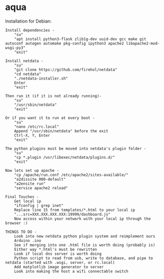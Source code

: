 # aqua

Installation for Debian:

    Install dependencies -
        "su"
        "apt install python3-flask zlib1g-dev uuid-dev gcc make git autoconf autogen automake pkg-config ipython3 apache2 libapache2-mod-wsgi-py3" 
        "exit"

    Install netdata -
        "su"
        "git clone https://github.com/firehol/netdata"
        "cd netdata"
        "./netdata-installer.sh"
        Enter
        "exit"

    Then run it (if it is not already running)-
        "su"
        "/usr/sbin/netdata"
        "exit"
    
    Or if you want it to run at every boot - 
        "su"
        "nano /etc/rc.local"
        Append "/usr/sbin/netdata" before the exit
        Ctrl-X, Y, Enter
        "exit"

    The python plugins must be moved into netdata's plugin folder - 
    	"su"
        "cp *.plugin /usr/libexec/netdata/plugins.d/"
        "exit"
    
    Now lets set up apache - 
        "cp /apache/run.conf /etc/apache2/sites-available/"
        "a2dissite 000-default"
        "a2ensite run"
        "service apache2 reload"
    
    Final Touches -
        Get local ip
        "ifconfig | grep inet"
        Replace line 15 from templates/*.html to your local ip
        "...src=XXX.XXX.XXX.XXX:19999/dashboard.js"
        Now access within your network with your local ip through the browser :)

    THINGS TO DO - 
        Look into new netdata python plugin system and reimplement ours
        Arduino .ino
        See if merging into one .html file is worth doing (probably is)
        Either way *.html's must be rewritten
        Look if local dns server is worth doing
        Python script to read from usb, write to database, and pipe to netdata (started with .wsgi, server, or rc.local)
        Add matplotlib image generator to server
        Look into making the host a wifi connectable switch
